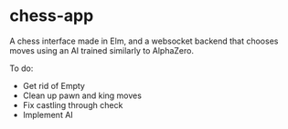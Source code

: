 # chess-app
A chess interface made in Elm, and a websocket backend that chooses moves using an AI trained similarly to AlphaZero.

To do:
- Get rid of Empty
- Clean up pawn and king moves
- Fix castling through check
- Implement AI
